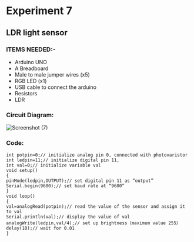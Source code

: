 # Experiment 7
## LDR light sensor
### __ITEMS NEEDED:-__
* Arduino UNO
* A Breadboard
* Male to male jumper wires (x5)
* RGB LED (x1)
* USB cable to connect the arduino
* Resistors
* LDR

### Circuit Diagram:


![Screenshot (7)](https://user-images.githubusercontent.com/81525399/151777921-7dc0c09c-4220-4a35-b73b-c71d83cd765f.png)




### Code:

 ```
int potpin=0;// initialize analog pin 0, connected with photovaristor
int ledpin=11;// initialize digital pin 11, 
int val=0;// initialize variable val
void setup()
{
pinMode(ledpin,OUTPUT);// set digital pin 11 as “output”
Serial.begin(9600);// set baud rate at “9600”
}
void loop()
{
val=analogRead(potpin);// read the value of the sensor and assign it to val
Serial.println(val);// display the value of val
analogWrite(ledpin,val/4);// set up brightness（maximum value 255）
delay(10);// wait for 0.01 
}




